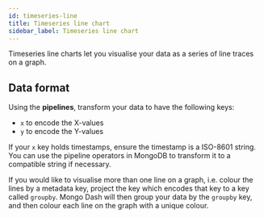 ```yaml
---
id: timeseries-line
title: Timeseries line chart
sidebar_label: Timeseries line chart
---
```


Timeseries line charts let you visualise your data as a series of line traces
on a graph.

## Data format
Using the **pipelines**, transform your data to have the following keys:

- `x` to encode the X-values
- `y` to encode the Y-values

If your `x` key holds timestamps, ensure the timestamp is a ISO-8601 string.
You can use the pipeline operators in MongoDB to transform it to a compatible
string if necessary.

If you would like to visualise more than one line on a graph, i.e. colour the
lines by a metadata key, project the key which encodes that key to a key called
`groupby`. Mongo Dash will then group your data by the `groupby` key, and then
colour each line on the graph with a unique colour.